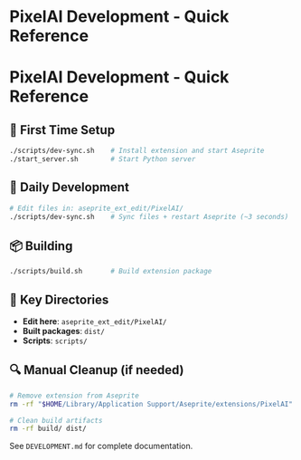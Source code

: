 # PixelAI Development - Quick Reference

# PixelAI Development - Quick Reference

## 🚀 First Time Setup

```bash
./scripts/dev-sync.sh    # Install extension and start Aseprite
./start_server.sh        # Start Python server
```

## 🔄 Daily Development

```bash
# Edit files in: aseprite_ext_edit/PixelAI/
./scripts/dev-sync.sh    # Sync files + restart Aseprite (~3 seconds)
```

## 📦 Building

```bash
./scripts/build.sh       # Build extension package
```

## 📁 Key Directories

- **Edit here**: `aseprite_ext_edit/PixelAI/`
- **Built packages**: `dist/`
- **Scripts**: `scripts/`

## 🔍 Manual Cleanup (if needed)

```bash
# Remove extension from Aseprite
rm -rf "$HOME/Library/Application Support/Aseprite/extensions/PixelAI"

# Clean build artifacts  
rm -rf build/ dist/
```

See `DEVELOPMENT.md` for complete documentation.
